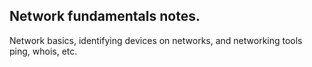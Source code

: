 ## Network fundamentals notes.
Network basics, identifying devices on networks, and networking tools ping, whois, etc.

